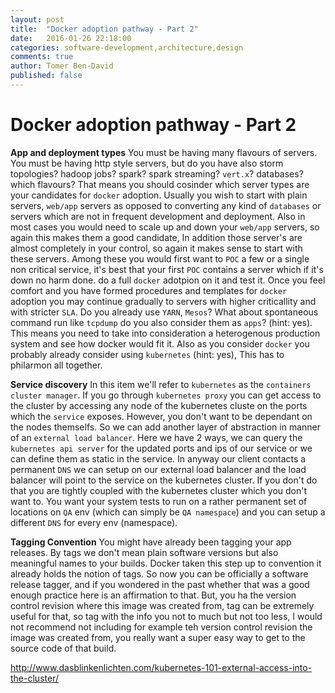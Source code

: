 ```yaml
---
layout: post
title:  "Docker adoption pathway - Part 2"
date:   2016-01-26 22:18:00
categories: software-development,architecture,design
comments: true
author: Tomer Ben-David
published: false
---
```

# Docker adoption pathway - Part 2

**App and deployment types** You must be having many flavours of servers.  You must be having http style servers, but do you have also storm topologies? hadoop jobs? spark? spark streaming? `vert.x`? databases? which flavours? That means you should cosinder which server types are your candidates for `docker` adoption.  Usually you wish to start with plain servers, `web/app` servers as opposed to converting any kind of `databases` or servers which are not in frequent development and deployment.  Also in most cases you would need to scale up and down your `web/app` servers, so again this makes them a good candidate, In addition those server's are almost completely in your control, so again it makes sense to start with these servers.  Among these you would first want to `POC` a few or a single non critical service, it's best that your first `POC` contains a server which if it's down no harm done.  do a full `docker` adotpion on it and test it.  Once you feel comfort and you have formed procedures and templates for `docker` adoption you may continue gradually to servers with higher criticallity and with stricter `SLA`.  Do you already use `YARN`, `Mesos`? What about spontaneous command run like `tcpdump` do you also consider them as `apps`? (hint: yes).  This means you need to take into consideration a heterogenous production system and see how docker would fit it.  Also as you consider `docker` you probably already consider using `kubernetes` (hint: yes), This has to philarmon all together.

**Service discovery** In this item we'll refer to `kubernetes` as the `containers cluster manager`.  If you go through `kubernetes proxy` you can get access to the cluster by accessing any node of the kubernetes cluste on the ports which the `service` exposes.  However, you don't want to be dependant on the nodes themselfs.  So we can add another layer of abstraction in manner of an `external load balancer`.  Here we have 2 ways, we can query the `kubernetes api server` for the updated ports and ips of our service or we can define them as static in the service.  In anyway our client contacts a permanent `DNS` we can setup on our external load balancer and the load balancer will point to the service on the kubernetes cluster.   If you don't do that you are tightly coupled with the kubernetes cluster which you don't want to.  You want your system tests to run on a rather permanent set of locations on `QA` env (which can simply be `QA namespace`) and you can setup a different `DNS` for every env (namespace).

**Tagging Convention** You might have already been tagging your app releases.  By tags we don't mean plain software versions but also meaningful names to your builds.  Docker taken this step up to convention it already holds the notion of tags.  So now you can be officially a software release tagger, and if you wondered in the past whether that was a good enough practice here is an affirmation to that.  But, you ha
 the version control revision where this image was created from, tag can be extremely useful for that, so tag with the info you not to much but not too less, I would not recommend not including for example teh version control revision the image was created from, you really want a super easy way to get to the source code of that build.

http://www.dasblinkenlichten.com/kubernetes-101-external-access-into-the-cluster/
